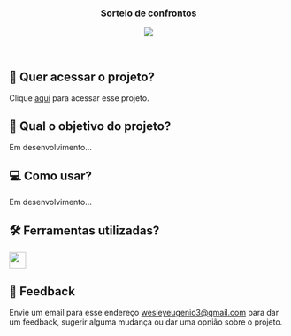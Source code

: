 <h3 align="center">
 Sorteio de confrontos
</h3>

<p align="center">
 <img src="https://img.shields.io/badge/status-em%20andamento-orange?style=for-the-badge"/>
</p>
<br>

## 🔗 Quer acessar o projeto?

Clique [aqui](http://game-frontend-teste.vercel.app/) para acessar esse projeto. 

## 🏹 Qual o objetivo do projeto?

Em desenvolvimento...

## 💻 Como usar?

Em desenvolvimento...

## 🛠️ Ferramentas utilizadas?

<div>
  <img height=30 src="https://img.shields.io/badge/JavaScript-F7DF1E?style=for-the-badge&logo=javascript&logoColor=black">
</div>

## 💬 Feedback

Envie um email para esse endereço <wesleyeugenio3@gmail.com> para dar um feedback, sugerir alguma mudança ou dar uma opnião sobre o projeto.
